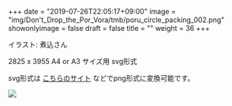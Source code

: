 +++
date = "2019-07-26T22:05:17+09:00"
image = "img/Don't_Drop_the_Por_Vora/tmb/poru_circle_packing_002.png"
showonlyimage = false
draft = false
title = ""
weight = 36
+++

イラスト: 煮込さん

2825 x 3955
A4 or A3 サイズ用
svg形式

<!--more-->
svg形式は [こちらのサイト](https://svgtopng.com/ja/) などでpng形式に変換可能です。

![](/img/Don't_Drop_the_Por_Vora/poru_circle_packing_002.svg)


